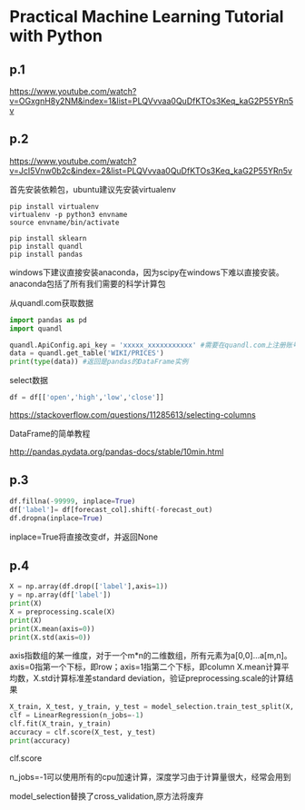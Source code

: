 # Practical Machine Learning Tutorial with Python 

## p.1

https://www.youtube.com/watch?v=OGxgnH8y2NM&index=1&list=PLQVvvaa0QuDfKTOs3Keq_kaG2P55YRn5v

## p.2

https://www.youtube.com/watch?v=JcI5Vnw0b2c&index=2&list=PLQVvvaa0QuDfKTOs3Keq_kaG2P55YRn5v

首先安装依赖包，ubuntu建议先安装virtualenv

```
pip install virtualenv
virtualenv -p python3 envname
source envname/bin/activate

pip install sklearn
pip install quandl
pip install pandas
```

windows下建议直接安装anaconda，因为scipy在windows下难以直接安装。anaconda包括了所有我们需要的科学计算包

从quandl.com获取数据

```py
import pandas as pd
import quandl

quandl.ApiConfig.api_key = 'xxxxx_xxxxxxxxxxx' #需要在quandl.com上注册账号，免费
data = quandl.get_table('WIKI/PRICES')
print(type(data)) #返回是pandas的DataFrame实例
```

select数据

```py
df = df[['open','high','low','close']]
```

https://stackoverflow.com/questions/11285613/selecting-columns

DataFrame的简单教程

http://pandas.pydata.org/pandas-docs/stable/10min.html

## p.3

```py
df.fillna(-99999, inplace=True)
df['label']= df[forecast_col].shift(-forecast_out)
df.dropna(inplace=True) 
```

inplace=True将直接改变df，并返回None

## p.4

```py
X = np.array(df.drop(['label'],axis=1))
y = np.array(df['label'])
print(X)
X = preprocessing.scale(X)
print(X)
print(X.mean(axis=0))
print(X.std(axis=0))
```

axis指数组的某一维度，对于一个m*n的二维数组，所有元素为a[0,0]...a[m,n]。axis=0指第一个下标，即row；axis=1指第二个下标，即column
X.mean计算平均数，X.std计算标准差standard deviation，验证preprocessing.scale的计算结果

```py
X_train, X_test, y_train, y_test = model_selection.train_test_split(X, y, test_size=0.4)
clf = LinearRegression(n_jobs=-1)
clf.fit(X_train, y_train)
accuracy = clf.score(X_test, y_test)
print(accuracy)
```

clf.score

n_jobs=-1可以使用所有的cpu加速计算，深度学习由于计算量很大，经常会用到

model_selection替换了cross_validation,原方法将废弃

